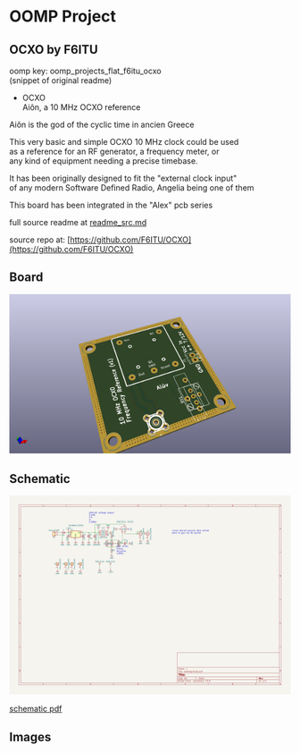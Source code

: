 # OOMP Project  
## OCXO  by F6ITU  
  
oomp key: oomp_projects_flat_f6itu_ocxo  
(snippet of original readme)  
  
- OCXO  
Aiôn, a 10 MHz OCXO reference  
  
Aiôn is the god of the cyclic time in ancien Greece  
  
This very basic and simple OCXO 10 MHz clock could be used   
as a reference for an RF generator, a frequency meter, or  
any kind of equipment needing a precise timebase.  
  
It has been originally designed to fit the "external clock input"  
of any modern Software Defined Radio, Angelia being one of them  
  
This board has been integrated in the "Alex" pcb series  
  
  
   
  
  
  
  full source readme at [readme_src.md](readme_src.md)  
  
source repo at: [https://github.com/F6ITU/OCXO](https://github.com/F6ITU/OCXO)  
## Board  
  
[![working_3d.png](working_3d_600.png)](working_3d.png)  
## Schematic  
  
[![working_schematic.png](working_schematic_600.png)](working_schematic.png)  
  
[schematic pdf](working_schematic.pdf)  
## Images  
